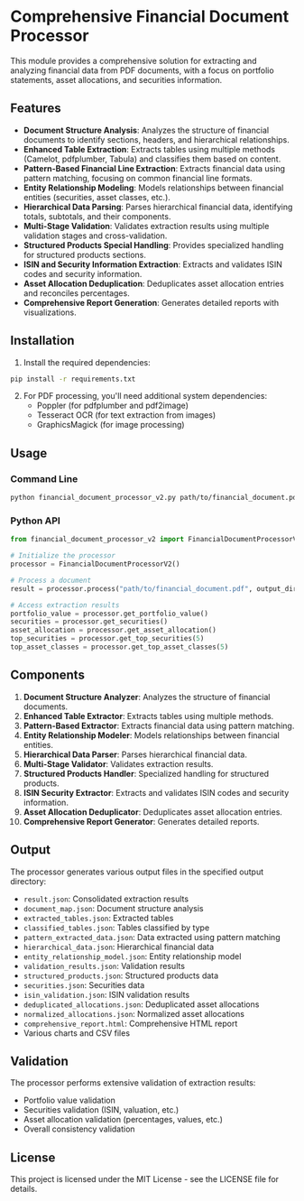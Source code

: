 # Comprehensive Financial Document Processor

This module provides a comprehensive solution for extracting and analyzing financial data from PDF documents, with a focus on portfolio statements, asset allocations, and securities information.

## Features

- **Document Structure Analysis**: Analyzes the structure of financial documents to identify sections, headers, and hierarchical relationships.
- **Enhanced Table Extraction**: Extracts tables using multiple methods (Camelot, pdfplumber, Tabula) and classifies them based on content.
- **Pattern-Based Financial Line Extraction**: Extracts financial data using pattern matching, focusing on common financial line formats.
- **Entity Relationship Modeling**: Models relationships between financial entities (securities, asset classes, etc.).
- **Hierarchical Data Parsing**: Parses hierarchical financial data, identifying totals, subtotals, and their components.
- **Multi-Stage Validation**: Validates extraction results using multiple validation stages and cross-validation.
- **Structured Products Special Handling**: Provides specialized handling for structured products sections.
- **ISIN and Security Information Extraction**: Extracts and validates ISIN codes and security information.
- **Asset Allocation Deduplication**: Deduplicates asset allocation entries and reconciles percentages.
- **Comprehensive Report Generation**: Generates detailed reports with visualizations.

## Installation

1. Install the required dependencies:

```bash
pip install -r requirements.txt
```

2. For PDF processing, you'll need additional system dependencies:
   - Poppler (for pdfplumber and pdf2image)
   - Tesseract OCR (for text extraction from images)
   - GraphicsMagick (for image processing)

## Usage

### Command Line

```bash
python financial_document_processor_v2.py path/to/financial_document.pdf --output-dir results
```

### Python API

```python
from financial_document_processor_v2 import FinancialDocumentProcessorV2

# Initialize the processor
processor = FinancialDocumentProcessorV2()

# Process a document
result = processor.process("path/to/financial_document.pdf", output_dir="results")

# Access extraction results
portfolio_value = processor.get_portfolio_value()
securities = processor.get_securities()
asset_allocation = processor.get_asset_allocation()
top_securities = processor.get_top_securities(5)
top_asset_classes = processor.get_top_asset_classes(5)
```

## Components

1. **Document Structure Analyzer**: Analyzes the structure of financial documents.
2. **Enhanced Table Extractor**: Extracts tables using multiple methods.
3. **Pattern-Based Extractor**: Extracts financial data using pattern matching.
4. **Entity Relationship Modeler**: Models relationships between financial entities.
5. **Hierarchical Data Parser**: Parses hierarchical financial data.
6. **Multi-Stage Validator**: Validates extraction results.
7. **Structured Products Handler**: Specialized handling for structured products.
8. **ISIN Security Extractor**: Extracts and validates ISIN codes and security information.
9. **Asset Allocation Deduplicator**: Deduplicates asset allocation entries.
10. **Comprehensive Report Generator**: Generates detailed reports.

## Output

The processor generates various output files in the specified output directory:

- `result.json`: Consolidated extraction results
- `document_map.json`: Document structure analysis
- `extracted_tables.json`: Extracted tables
- `classified_tables.json`: Tables classified by type
- `pattern_extracted_data.json`: Data extracted using pattern matching
- `hierarchical_data.json`: Hierarchical financial data
- `entity_relationship_model.json`: Entity relationship model
- `validation_results.json`: Validation results
- `structured_products.json`: Structured products data
- `securities.json`: Securities data
- `isin_validation.json`: ISIN validation results
- `deduplicated_allocations.json`: Deduplicated asset allocations
- `normalized_allocations.json`: Normalized asset allocations
- `comprehensive_report.html`: Comprehensive HTML report
- Various charts and CSV files

## Validation

The processor performs extensive validation of extraction results:

- Portfolio value validation
- Securities validation (ISIN, valuation, etc.)
- Asset allocation validation (percentages, values, etc.)
- Overall consistency validation

## License

This project is licensed under the MIT License - see the LICENSE file for details.
